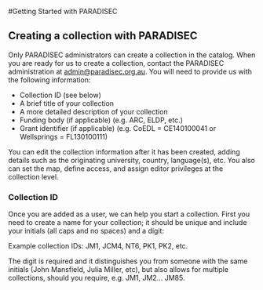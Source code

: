 #Getting Started with PARADISEC

## Creating a collection with PARADISEC

Only PARADISEC administrators can create a collection in the catalog.  When you are ready for us to create a collection, contact the PARADISEC administration at [admin@paradisec.org.au](admin@paradisec.org.au). You will need to provide us with the following information:

* Collection ID (see below)
* A brief title of your collection
* A more detailed description of your collection
* Funding body (if applicable) (e.g. ARC, ELDP, etc.)
* Grant identifier (if applicable) (e.g. CoEDL = CE140100041 or Wellsprings = FL130100111)

You can edit the collection information after it has been created, adding details such as the originating university, country, language(s), etc. You also can set the map, define access, and assign editor privileges at the collection level.

### Collection ID

Once you are added as a user, we can help you start a collection.  First you need to create a name for your collection; it should be unique and include your initials (all caps and no spaces) and a digit:

Example collection IDs:
JM1, JCM4, NT6, PK1, PK2, etc.

The digit is required and it distinguishes you from someone with the same initials (John Mansfield, Julia Miller, etc), but also allows for multiple collections, should you require, e.g. JM1, JM2... JM85.
